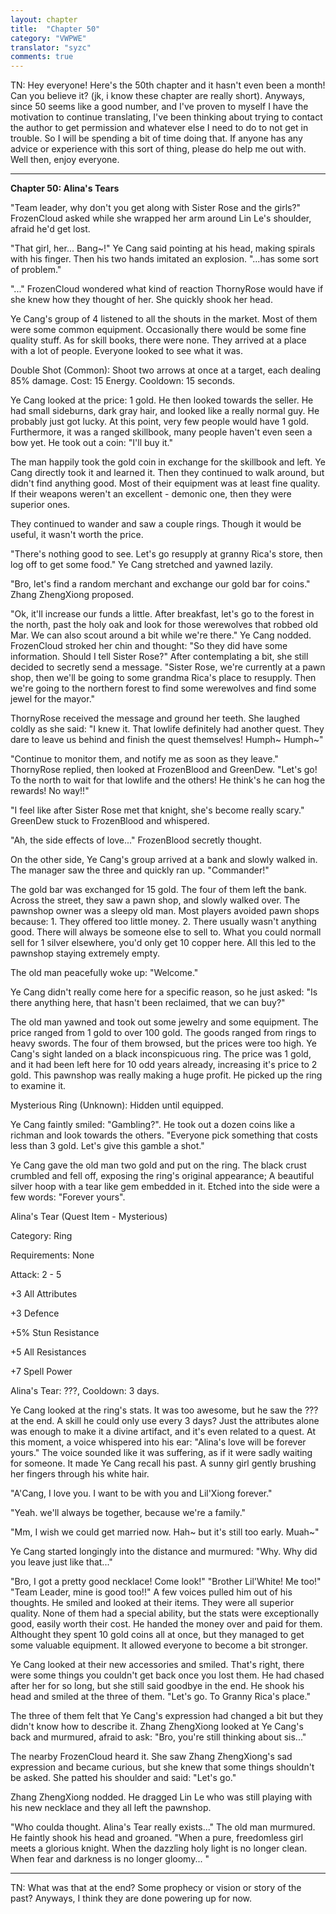 ```yaml
---
layout: chapter
title:  "Chapter 50"
category: "VWPWE"
translator: "syzc"
comments: true
---
```


TN: Hey everyone! Here's the 50th chapter and it hasn't even been a month! Can you believe it? (jk, i know these chapter are really short). Anyways, since 50 seems like a good number, and I've proven to myself I have the motivation to continue translating, I've been thinking about trying to contact the author to get permission and whatever else I need to do to not get in trouble. So I will be spending a bit of time doing that. If anyone has any advice or experience with this sort of thing, please do help me out with. Well then, enjoy everyone.

---

**Chapter 50: Alina's Tears**
 
"Team leader, why don't you get along with Sister Rose and the girls?" FrozenCloud asked while she wrapped her arm around Lin Le's shoulder, afraid he'd get lost.
 
"That girl, her... Bang~!" Ye Cang said pointing at his head, making spirals with his finger. Then his two hands imitated an explosion. "...has some sort of problem."
 
"..." FrozenCloud wondered what kind of reaction ThornyRose would have if she knew how they thought of her. She quickly shook her head. 
 
Ye Cang's group of 4 listened to all the shouts in the market. Most of them were some common equipment. Occasionally there would be some fine quality stuff. As for skill books, there were none. They arrived at a place with a lot of people. Everyone looked to see what it was.
 
Double Shot (Common): Shoot two arrows at once at a target, each dealing 85% damage. Cost: 15 Energy. Cooldown: 15 seconds.
 
Ye Cang looked at the price: 1 gold. He then looked towards the seller. He had small sideburns, dark gray hair, and looked like a really normal guy. He probably just got lucky. At this point, very few people would have 1 gold. Furthermore, it was a ranged skillbook, many people haven't even seen a bow yet. He took out a coin: "I'll buy it."
 
The man happily took the gold coin in exchange for the skillbook and left. Ye Cang directly took it and learned it. Then they continued to walk around, but didn't find anything good. Most of their equipment was at least fine quality. If their weapons weren't an excellent - demonic one, then they were superior ones.
 
They continued to wander and saw a couple rings. Though it would be useful, it wasn't worth the price. 
 
"There's nothing good to see. Let's go resupply at granny Rica's store, then log off to get some food." Ye Cang stretched and yawned lazily.
 
"Bro, let's find a random merchant and exchange our gold bar for coins." Zhang ZhengXiong proposed.
 
"Ok, it'll increase our funds a little. After breakfast, let's go to the forest in the north, past the holy oak and look for those werewolves that robbed old Mar. We can also scout around a bit while we're there." Ye Cang nodded. FrozenCloud stroked her chin and thought: "So they did have some information. Should I tell Sister Rose?" After contemplating a bit, she still decided to secretly send a message. "Sister Rose, we're currently at a pawn shop, then we'll be going to some grandma Rica's place to resupply. Then we're going to the northern forest to find some werewolves and find some jewel for the mayor."
 
ThornyRose received the message and ground her teeth. She laughed coldly as she said: "I knew it. That lowlife definitely had another quest. They dare to leave us behind and finish the quest themselves! Humph~ Humph~"
 
"Continue to monitor them, and notify me as soon as they leave." ThornyRose replied, then looked at FrozenBlood and GreenDew. "Let's go! To the north to wait for that lowlife and the others! He think's he can hog the rewards! No way!!"
 
"I feel like after Sister Rose met that knight, she's become really scary." GreenDew stuck to FrozenBlood and whispered.
 
"Ah, the side effects of love..." FrozenBlood secretly thought.
 
On the other side, Ye Cang's group arrived at a bank and slowly walked in. The manager saw the three and quickly ran up. "Commander!"
 
The gold bar was exchanged for 15 gold. The four of them left the bank. Across the street, they saw a pawn shop, and slowly walked over. The pawnshop owner was a sleepy old man. Most players avoided pawn shops because: 1. They offered too little money. 2. There usually wasn't anything good. There will always be someone else to sell to. What you could normall sell for 1 silver elsewhere, you'd only get 10 copper here. All this led to the pawnshop staying extremely empty.
 
The old man peacefully woke up: "Welcome."
 
Ye Cang didn't really come here for a specific reason, so he just asked: "Is there anything here, that hasn't been reclaimed, that we can buy?"
 
The old man yawned and took out some jewelry and some equipment. The price ranged from 1 gold to over 100 gold. The goods ranged from rings to heavy swords. The four of them browsed, but the prices were too high. Ye Cang's sight landed on a black inconspicuous ring. The price was 1 gold, and it had been left here for 10 odd years already, increasing it's price to 2 gold. This pawnshop was really making a huge profit. He picked up the ring to examine it.
 
Mysterious Ring (Unknown): Hidden until equipped.
 
Ye Cang faintly smiled: "Gambling?". He took out a dozen coins like a richman and look towards the others. "Everyone pick something that costs less than 3 gold. Let's give this gamble a shot."
 
Ye Cang gave the old man two gold and put on the ring. The black crust crumbled and fell off, exposing the ring's original appearance; A beautiful silver hoop with a tear like gem embedded in it. Etched into the side were a few words: "Forever yours".
 
Alina's Tear (Quest Item - Mysterious)
 
Category: Ring
 
Requirements: None
 
Attack: 2 - 5
 
+3 All Attributes
 
+3 Defence
 
+5% Stun Resistance
 
+5 All Resistances
 
+7 Spell Power
 
Alina's Tear: ???, Cooldown: 3 days.
 
Ye Cang looked at the ring's stats. It was too awesome, but he saw the ??? at the end. A skill he could only use every 3 days? Just the attributes alone was enough to make it a divine artifact, and it's even related to a quest. At this moment, a voice whispered into his ear: "Alina's love will be forever yours." The voice sounded like it was suffering, as if it were sadly waiting for someone. It made Ye Cang recall his past. A sunny girl gently brushing her fingers through his white hair. 
 
"A'Cang, I love you. I want to be with you and Lil'Xiong forever."
 
"Yeah. we'll always be together, because we're a family."
 
"Mm, I wish we could get married now. Hah~ but it's still too early. Muah~"
 
Ye Cang started longingly into the distance and murmured: "Why. Why did you leave just like that..."
 
"Bro, I got a pretty good necklace! Come look!" "Brother Lil'White! Me too!" "Team Leader, mine is good too!!" A few voices pulled him out of his thoughts. He smiled and looked at their items. They were all superior quality. None of them had a special ability, but the stats were exceptionally good, easily worth their cost. He handed the money over and paid for them. Althought they spent 10 gold coins all at once, but they managed to get some valuable equipment. It allowed everyone to become a bit stronger.
 
Ye Cang looked at their new accessories and smiled. That's right, there were some things you couldn't get back once you lost them. He had chased after her for so long, but she still said goodbye in the end. He shook his head and smiled at the three of them. "Let's go. To Granny Rica's place."
 
The three of them felt that Ye Cang's expression had changed a bit but they didn't know how to describe it. Zhang ZhengXiong looked at Ye Cang's back and murmured, afraid to ask: "Bro, you're still thinking about sis..." 
 
The nearby FrozenCloud heard it. She saw Zhang ZhengXiong's sad expression and became curious, but she knew that some things shouldn't be asked. She patted his shoulder and said: "Let's go."
 
Zhang ZhengXiong nodded. He dragged Lin Le who was still playing with his new necklace and they all left the pawnshop.
 
"Who coulda thought. Alina's Tear really exists..." The old man murmured. He faintly shook his head and groaned. "When a pure, freedomless girl meets a glorious knight. When the dazzling holy light is no longer clean. When fear and darkness is no longer gloomy... "

---

TN: What was that at the end? Some prophecy or vision or story of the past? Anyways, I think they are done powering up for now.